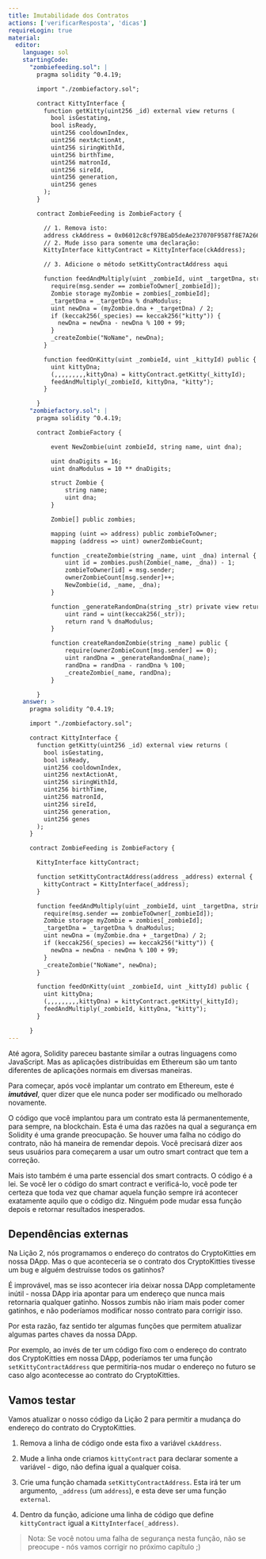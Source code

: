 ```yaml
---
title: Imutabilidade dos Contratos
actions: ['verificarResposta', 'dicas']
requireLogin: true
material:
  editor:
    language: sol
    startingCode:
      "zombiefeeding.sol": |
        pragma solidity ^0.4.19;

        import "./zombiefactory.sol";

        contract KittyInterface {
          function getKitty(uint256 _id) external view returns (
            bool isGestating,
            bool isReady,
            uint256 cooldownIndex,
            uint256 nextActionAt,
            uint256 siringWithId,
            uint256 birthTime,
            uint256 matronId,
            uint256 sireId,
            uint256 generation,
            uint256 genes
          );
        }

        contract ZombieFeeding is ZombieFactory {

          // 1. Remova isto:
          address ckAddress = 0x06012c8cf97BEaD5deAe237070F9587f8E7A266d;
          // 2. Mude isso para somente uma declaração:
          KittyInterface kittyContract = KittyInterface(ckAddress);

          // 3. Adicione o método setKittyContractAddress aqui

          function feedAndMultiply(uint _zombieId, uint _targetDna, string _species) public {
            require(msg.sender == zombieToOwner[_zombieId]);
            Zombie storage myZombie = zombies[_zombieId];
            _targetDna = _targetDna % dnaModulus;
            uint newDna = (myZombie.dna + _targetDna) / 2;
            if (keccak256(_species) == keccak256("kitty")) {
              newDna = newDna - newDna % 100 + 99;
            }
            _createZombie("NoName", newDna);
          }

          function feedOnKitty(uint _zombieId, uint _kittyId) public {
            uint kittyDna;
            (,,,,,,,,,kittyDna) = kittyContract.getKitty(_kittyId);
            feedAndMultiply(_zombieId, kittyDna, "kitty");
          }

        }
      "zombiefactory.sol": |
        pragma solidity ^0.4.19;

        contract ZombieFactory {

            event NewZombie(uint zombieId, string name, uint dna);

            uint dnaDigits = 16;
            uint dnaModulus = 10 ** dnaDigits;

            struct Zombie {
                string name;
                uint dna;
            }

            Zombie[] public zombies;

            mapping (uint => address) public zombieToOwner;
            mapping (address => uint) ownerZombieCount;

            function _createZombie(string _name, uint _dna) internal {
                uint id = zombies.push(Zombie(_name, _dna)) - 1;
                zombieToOwner[id] = msg.sender;
                ownerZombieCount[msg.sender]++;
                NewZombie(id, _name, _dna);
            }

            function _generateRandomDna(string _str) private view returns (uint) {
                uint rand = uint(keccak256(_str));
                return rand % dnaModulus;
            }

            function createRandomZombie(string _name) public {
                require(ownerZombieCount[msg.sender] == 0);
                uint randDna = _generateRandomDna(_name);
                randDna = randDna - randDna % 100;
                _createZombie(_name, randDna);
            }

        }
    answer: >
      pragma solidity ^0.4.19;

      import "./zombiefactory.sol";

      contract KittyInterface {
        function getKitty(uint256 _id) external view returns (
          bool isGestating,
          bool isReady,
          uint256 cooldownIndex,
          uint256 nextActionAt,
          uint256 siringWithId,
          uint256 birthTime,
          uint256 matronId,
          uint256 sireId,
          uint256 generation,
          uint256 genes
        );
      }

      contract ZombieFeeding is ZombieFactory {

        KittyInterface kittyContract;

        function setKittyContractAddress(address _address) external {
          kittyContract = KittyInterface(_address);
        }

        function feedAndMultiply(uint _zombieId, uint _targetDna, string _species) public {
          require(msg.sender == zombieToOwner[_zombieId]);
          Zombie storage myZombie = zombies[_zombieId];
          _targetDna = _targetDna % dnaModulus;
          uint newDna = (myZombie.dna + _targetDna) / 2;
          if (keccak256(_species) == keccak256("kitty")) {
            newDna = newDna - newDna % 100 + 99;
          }
          _createZombie("NoName", newDna);
        }

        function feedOnKitty(uint _zombieId, uint _kittyId) public {
          uint kittyDna;
          (,,,,,,,,,kittyDna) = kittyContract.getKitty(_kittyId);
          feedAndMultiply(_zombieId, kittyDna, "kitty");
        }

      }
---
```


Até agora, Solidity pareceu bastante similar a outras linguagens como JavaScript. Mas as aplicações distribuídas em Ethereum são um tanto diferentes de aplicações normais em diversas maneiras.

Para começar, após você implantar um contrato em Ethereum, este é **_imutável_**, quer dizer que ele nunca poder ser modificado ou melhorado novamente.

O código que você implantou para um contrato esta lá permanentemente, para sempre, na blockchain. Esta é uma das razões na qual a segurança em Solidity é uma grande preocupação. Se houver uma falha no código do contrato, não há maneira de remendar depois. Você precisará dizer aos seus usuários para começarem a usar um outro smart contract que tem a correção.

Mais isto também é uma parte essencial dos smart contracts. O código é a lei. Se você ler o código do smart contract e verificá-lo, você pode ter certeza que toda vez que chamar aquela função sempre irá acontecer exatamente aquilo que o código diz. Ninguém pode mudar essa função depois e retornar resultados inesperados.

## Dependências externas

Na Lição 2, nós programamos o endereço do contratos do CryptoKitties em nossa DApp. Mas o que aconteceria se o contrato dos CryptoKitties tivesse um bug e alguém destruísse todos os gatinhos?

É improvável, mas se isso acontecer iria deixar nossa DApp completamente inútil - nossa DApp iria apontar para um endereço que nunca mais retornaria qualquer gatinho. Nossos zumbis não iriam mais poder comer gatinhos, e não poderíamos modificar nosso contrato para corrigir isso.

Por esta razão, faz sentido ter algumas funções que permitem atualizar algumas partes chaves da nossa DApp.

Por exemplo, ao invés de ter um código fixo com o endereço do contrato dos CryptoKitties em nossa DApp, poderíamos ter uma função `setKittyContractAddress` que permitiria-nos mudar o endereço no futuro se caso algo acontecesse ao contrato do CryptoKitties.

## Vamos testar

Vamos atualizar o nosso código da Lição 2 para permitir a mudança do endereço do contrato do CryptoKitties.

1. Remova a linha de código onde esta fixo a variável `ckAddress`.

2. Mude a linha onde criamos `kittyContract` para declarar somente a variável - digo, não defina igual a qualquer coisa.

3. Crie uma função chamada `setKittyContractAddress`. Esta irá ter um argumento, `_address` (um `address`), e esta deve ser uma função `external`.

4. Dentro da função, adicione uma linha de código que define `kittyContract` igual a `KittyInterface(_address)`.

> Nota: Se você notou uma falha de segurança nesta função, não se preocupe - nós vamos corrigir no próximo capítulo ;)
